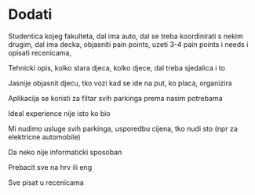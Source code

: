 # Dodati
Studentica kojeg fakulteta, dal ima auto, dal se treba koordinirati s nekim drugim, dal ima decka, objasniti pain points, uzeti 3-4 pain points i needs i opisati recenicama, 

Tehnicki opis, kolko stara djeca, kolko djece, dal treba sjedalica i to

Jasnije objasnit djecu, tko vozi kad se ide na put, ko placa, organizira


Aplikacija se koristi za filtar svih parkinga prema nasim potrebama

Ideal experience nije isto ko bio

Mi nudimo usluge svih parkinga, usporedbu cijena, tko nudi sto (npr za elektricne automobile)

Da neko nije informaticki sposoban

Prebacit sve na hrv ili eng

Sve pisat u recenicama
